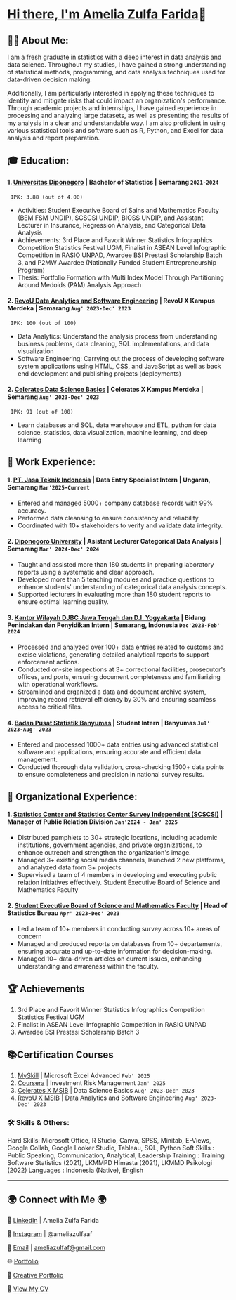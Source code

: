 # [Hi there, I'm Amelia Zulfa Farida](https://www.linkedin.com/in/ameliazulfaaa/)👋

## 🙋‍♂️ About Me:

I am a fresh graduate in statistics with a deep interest in data analysis and data science. Throughout my studies, I have gained a strong understanding of statistical methods, programming, and data analysis techniques used for data-driven decision making.

Additionally, I am particularly interested in applying these techniques to identify and mitigate risks that could impact an organization's performance. Through academic projects and internships, I have gained experience in processing and analyzing large datasets, as well as presenting the results of my analysis in a clear and understandable way. I am also proficient in using various statistical tools and software such as R, Python, and Excel for data analysis and report preparation.

## 🎓 Education:
#### 1. [Universitas Diponegoro](https://www.undip.ac.id) | Bachelor of Statistics | Semarang `2021-2024`
     IPK: 3.88 (out of 4.00)
   - Activities: Student Executive Board of Sains and Mathematics Faculty (BEM FSM UNDIP), SCSCSI UNDIP, BIOSS UNDIP, and Assistant Lecturer in Insurance, Regression Analysis, and Categorical Data Analysis
   - Achievements: 3rd Place and Favorit Winner Statistics Infographics Competition Statistics Festival UGM, Finalist in ASEAN Level Infographic Competition in RASIO UNPAD, Awardee BSI Prestasi Scholarship Batch 3, and P2MW Awardee (Nationally Funded Student Entrepreneurship Program)
   - Thesis: Portfolio Formation with Multi Index Model Through Partitioning Around Medoids (PAM) Analysis Approach

#### 2. [RevoU Data Analytics and Software Engineering](https://www.revou.co/) | RevoU X Kampus Merdeka | Semarang `Aug' 2023-Dec' 2023`
     IPK: 100 (out of 100)
   - Data Analytics: Understand the analysis process from understanding business problems, data cleaning, SQL implementations, and data visualization
   - Software Engineering: Carrying out the process of developing software system applications using HTML, CSS, and JavaScript as well as back end development and publishing projects (deployments)

#### 2. [Celerates Data Science Basics](https://celerates.co.id/) | Celerates X Kampus Merdeka | Semarang `Aug' 2023-Dec' 2023`
     IPK: 91 (out of 100)
   - Learn databases and SQL, data warehouse and ETL, python for data science, statistics, data visualization, machine learning, and deep learning
 
## 💼 Work Experience:
#### 1. [PT. Jasa Teknik Indonesia](https://jastekindo.co.id/) | Data Entry Specialist Intern | Ungaran, Semarang `Mar'2025-Current`
 - Entered and managed 5000+ company database records with 99% accuracy.
 - Performed data cleansing to ensure consistency and reliability.
 - Coordinated with 10+ stakeholders to verify and validate data integrity.

#### 2. [Diponegoro University](https://www.undip.ac.id) | Asistant Lecturer Categorical Data Analysis | Semarang `Mar' 2024-Dec' 2024`
   - Taught and assisted more than 180 students in preparing laboratory reports using a systematic and clear approach.
   - Developed more than 5 teaching modules and practice questions to enhance students' understanding of categorical data analysis concepts.
   - Supported lecturers in evaluating more than 180 student reports to ensure optimal learning quality.
   
#### 3. [Kantor Wilayah DJBC Jawa Tengah dan D.I. Yogyakarta](www.beacukai.go.id) | Bidang Penindakan dan Penyidikan Intern | Semarang, Indonesia `Dec'2023-Feb' 2024`
   - Processed and analyzed over 100+ data entries related to customs and excise violations, generating detailed analytical reports to support enforcement actions.
-	Conducted on-site inspections at 3+ correctional facilities, prosecutor's offices, and ports, ensuring document completeness and familiarizing with operational workflows.
-	Streamlined and organized a data and document archive system, improving record retrieval efficiency by 30% and ensuring seamless access to critical files.

#### 4. [Badan Pusat Statistik Banyumas](https://banyumaskab.bps.go.id/id) | Student Intern | Banyumas `Jul' 2023-Aug' 2023`
   -	Entered and processed 1000+ data entries using advanced statistical software and applications, ensuring accurate and efficient data management.
-	Conducted thorough data validation, cross-checking 1500+ data points to ensure completeness and precision in national survey results.

## 🤝 Organizational Experience:
#### 1. [Statistics Center and Statistics Center Survey Independent (SCSCSI)](https://statisticscenterundip.com/) | Manager of Public Relation Division `Jan'2024 - Jan' 2025`
   - Distributed pamphlets to 30+ strategic locations, including academic institutions, government agencies, and private organizations, to enhance outreach and strengthen the organization's image.
-	Managed 3+ existing social media channels, launched 2 new platforms, and analyzed data from 3+ projects
-	Supervised a team of 4 members in developing and executing public relation initiatives effectively.
Student Executive Board of Science and Mathematics Faculty

#### 2. [Student Executive Board of Science and Mathematics Faculty](https://www.bemfsmundip.com/) | Head of Statistics Bureau `Apr' 2023-Dec' 2023`
  -	Led a team of 10+ members in conducting survey across 10+ areas of concern
-	Managed and produced reports on databases from 10+ departements, ensuring accurate and up-to-date information for decision-making.
-	Managed 10+ data-driven articles on current issues, enhancing understanding and awareness within the faculty.

## 🏆 Achievements
 1. 3rd Place and Favorit Winner Statistics Infographics Competition Statistics Festival UGM
 2. Finalist in ASEAN Level 
Infographic Competition in RASIO UNPAD
3. Awardee BSI Prestasi Scholarship Batch 3

## 📚Certification Courses
1. [MySkill](https://storage.googleapis.com/myskill-v2-certificates/topic-q4UxJQUaSD1OshMqlZap/FvTwRMVc5hUHPOXdKDVkjOA2vi63-qwgBo1Kf9yLcVG8WODoO.pdf) | Microsoft Excel Advanced `Feb' 2025`
2. [Coursera](https://coursera.org/share/c7e337a85797b1e8123a9b0b31f010ea) | Investment Risk Management `Jan' 2025`
3. [Celerates X MSIB](https://drive.google.com/file/d/1uIztAL9qpL1gORMD83vO_YvU984Mkrw0/view?usp=sharing) | Data Science Basics `Aug' 2023-Dec' 2023`
4. [RevoU X MSIB](https://drive.google.com/file/d/1PtRYe4-laLAx3vM_YibtsBb1e-3V-qMT/view?usp=sharing) | Data Analytics and Software Engineering `Aug' 2023-Dec' 2023`


### 🛠️ Skills & Others:
Hard Skills: Microsoft Office, R Studio, Canva, SPSS, Minitab, E-Views, Google Collab, Google Looker Studio, Tableau, SQL,      Python
Soft Skills	: Public Speaking, Communication, Analytical, Leadership
Training	: Training Software Statistics (2021), LKMMPD Himasta (2021), LKMMD Psikologi (2022)
Languages	: Indonesia (Native), English

---

## 🌍 Connect with Me 🌍  
🔗 [LinkedIn](https://www.linkedin.com/in/ameliazulfaaa/) | Amelia Zulfa Farida

📸 [Instagram](https://www.instagram.com/ameliazulfaaf/) | @ameliazulfaaf

📧 [Email](mailto:ameliazulfaf@gmail.com)  | ameliazulfaf@gmail.com

🌐 [Portfolio](https://ameliazulfaf.github.io/)

📂 [Creative Portfolio](https://drive.google.com/file/d/1lskoEBvh2ObVplpxim1FANUWFyz1AGIF/view?usp=sharing)

📄 [View My CV](https://drive.google.com/file/d/1KErsvmhFrW7qKGNr9eOc7LkbYfOa3Djo/view?usp=sharing)

